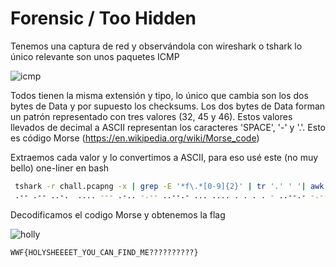 # Forensic / Too Hidden

Tenemos una captura de red y observándola con wireshark o tshark lo único relevante son unos paquetes ICMP

![icmp](https://github.com/user-attachments/assets/05aa0422-be80-43d8-9af3-e397f6389422)

Todos tienen la misma extensión y tipo, lo único que cambia son los dos bytes de Data y por supuesto los checksums. Los dos bytes de Data forman un patrón representado con tres valores (32, 45 y 46). Estos valores llevados de decimal a ASCII representan los caracteres 'SPACE', '-' y '.'. Esto es código Morse (https://en.wikipedia.org/wiki/Morse_code)

Extraemos cada valor y lo convertimos a ASCII, para eso usé este (no muy bello) one-liner en bash

``` bash
 tshark -r chall.pcapng -x | grep -E '*f\.*[0-9]{2}' | tr '.' ' '| awk {'print $15'} | while read -r line; do for decimal in $line; do printf \\$(printf '%03o' $decimal); done; done
 .-- .-- ..-.  .... --- .-.. -.-- ..--.- ... .... . . . . - ..--.- -.-- --- ..- ..--.- -.-. .- -. ..--.- ..-. .. -. -.. ..--.- -- . ..--.- ..--.. ..--.. ..--.. ..--.. ..--.. ..--.. ..--.. ..--.. ..--.. ..--..
```

Decodificamos el codigo Morse y obtenemos la flag

![holly](https://github.com/user-attachments/assets/70844a9c-9380-4109-ac43-b9924e237a86)

`WWF{HOLYSHEEEET_YOU_CAN_FIND_ME??????????}`

